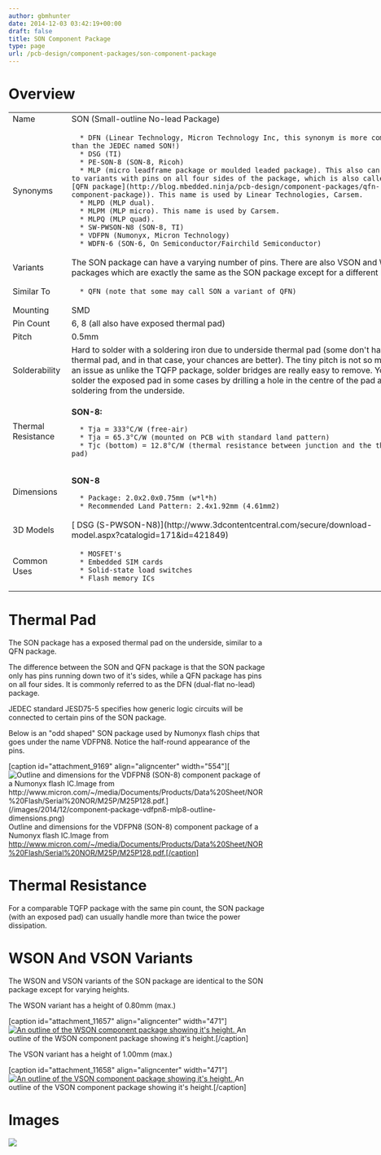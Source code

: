```yaml
---
author: gbmhunter
date: 2014-12-03 03:42:19+00:00
draft: false
title: SON Component Package
type: page
url: /pcb-design/component-packages/son-component-package
---
```


# Overview


<table style="width: 800px;" >
<tbody >
<tr >

<td >Name
</td>

<td >SON (Small-outline No-lead Package)
</td>
</tr>
<tr >

<td >Synonyms
</td>

<td >



	  * DFN (Linear Technology, Micron Technology Inc, this synonym is more common than the JEDEC named SON!)
	  * DSG (TI)
	  * PE-SON-8 (SON-8, Ricoh)
	  * MLP (micro leadframe package or moulded leaded package). This also can refer to variants with pins on all four sides of the package, which is also called a [QFN package](http://blog.mbedded.ninja/pcb-design/component-packages/qfn-component-package)). This name is used by Linear Technologies, Carsem.
	  * MLPD (MLP dual).
	  * MLPM (MLP micro). This name is used by Carsem.
	  * MLPQ (MLP quad).
	  * SW-PWSON-N8 (SON-8, TI)
	  * VDFPN (Numonyx, Micron Technology)
	  * WDFN-6 (SON-6, On Semiconductor/Fairchild Semiconductor)


</td>
</tr>
<tr >

<td >Variants
</td>

<td >The SON package can have a varying number of pins. There are also VSON and WSON packages which are exactly the same as the SON package except for a different height.
</td>
</tr>
<tr >

<td >Similar To
</td>

<td >



	  * QFN (note that some may call SON a variant of QFN)


</td>
</tr>
<tr >

<td >Mounting
</td>

<td >SMD
</td>
</tr>
<tr >

<td >Pin Count
</td>

<td >6, 8 (all also have exposed thermal pad)
</td>
</tr>
<tr >

<td >Pitch
</td>

<td >0.5mm
</td>
</tr>
<tr >

<td >Solderability
</td>

<td >Hard to solder with a soldering iron due to underside thermal pad (some don't have a thermal pad, and in that case, your chances are better). The tiny pitch is not so much of an issue as unlike the TQFP package, solder bridges are really easy to remove. You can solder the exposed pad in some cases by drilling a hole in the centre of the pad and soldering from the underside.
</td>
</tr>
<tr >

<td >Thermal Resistance
</td>

<td >


**SON-8:**





	  * Tja = 333°C/W (free-air)
	  * Tja = 65.3°C/W (mounted on PCB with standard land pattern)
	  * Tjc (bottom) = 12.8°C/W (thermal resistance between junction and the thermal pad)


</td>
</tr>
<tr >

<td >Dimensions
</td>

<td >


**SON-8**





	  * Package: 2.0x2.0x0.75mm (w*l*h)
	  * Recommended Land Pattern: 2.4x1.92mm (4.61mm2)


</td>
</tr>
<tr >

<td >3D Models
</td>

<td >[ DSG (S-PWSON-N8)](http://www.3dcontentcentral.com/secure/download-model.aspx?catalogid=171&id=421849)
</td>
</tr>
<tr >

<td >Common Uses
</td>

<td >



	  * MOSFET's
	  * Embedded SIM cards
	  * Solid-state load switches
	  * Flash memory ICs


</td>
</tr>
</tbody>
</table>


# Thermal Pad




The SON package has a exposed thermal pad on the underside, similar to a QFN package.




The difference between the SON and QFN package is that the SON package only has pins running down two of it's sides, while a QFN package has pins on all four sides. It is commonly referred to as the DFN (dual-flat no-lead) package.




JEDEC standard JESD75-5 specifies how generic logic circuits will be connected to certain pins of the SON package.




Below is an "odd shaped" SON package used by Numonyx flash chips that goes under the name VDFPN8. Notice the half-round appearance of the pins.



[caption id="attachment_9169" align="aligncenter" width="554"][![Outline and dimensions for the VDFPN8 (SON-8) component package of a Numonyx flash IC.Image from http://www.micron.com/~/media/Documents/Products/Data%20Sheet/NOR%20Flash/Serial%20NOR/M25P/M25P128.pdf.](/images/2014/12/component-package-vdfpn8-mlp8-outline-dimensions.png)
](/images/2014/12/component-package-vdfpn8-mlp8-outline-dimensions.png) Outline and dimensions for the VDFPN8 (SON-8) component package of a Numonyx flash IC.Image from http://www.micron.com/~/media/Documents/Products/Data%20Sheet/NOR%20Flash/Serial%20NOR/M25P/M25P128.pdf.[/caption]



# Thermal Resistance




For a comparable TQFP package with the same pin count, the SON package (with an exposed pad) can usually handle more than twice the power dissipation.




# WSON And VSON Variants




The WSON and VSON variants of the SON package are identical to the SON package except for varying heights.




The WSON variant has a height of 0.80mm (max.)



[caption id="attachment_11657" align="aligncenter" width="471"][![An outline of the WSON component package showing it's height.](/images/2014/12/wson-component-package-height.png)
](/images/2014/12/wson-component-package-height.png) An outline of the WSON component package showing it's height.[/caption]



The VSON variant has a height of 1.00mm (max.)



[caption id="attachment_11658" align="aligncenter" width="471"][![An outline of the VSON component package showing it's height.](/images/2014/12/vson-component-package-height.png)
](/images/2014/12/vson-component-package-height.png) An outline of the VSON component package showing it's height.[/caption]



# **Images**










![](http://blog.mbedded.ninja/nextgen-attach_to_post/preview/id--5154)





## 
